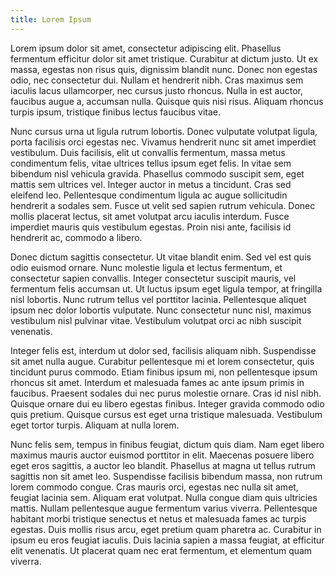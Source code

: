 ```yaml
---
title: Lorem Ipsum
---
```


Lorem ipsum dolor sit amet, consectetur adipiscing elit. Phasellus fermentum efficitur dolor sit amet tristique. Curabitur at dictum justo. Ut ex massa, egestas non risus quis, dignissim blandit nunc. Donec non egestas odio, nec consectetur dui. Nullam et hendrerit nibh. Cras maximus sem iaculis lacus ullamcorper, nec cursus justo rhoncus. Nulla in est auctor, faucibus augue a, accumsan nulla. Quisque quis nisi risus. Aliquam rhoncus turpis ipsum, tristique finibus lectus faucibus vitae.

Nunc cursus urna ut ligula rutrum lobortis. Donec vulputate volutpat ligula, porta facilisis orci egestas nec. Vivamus hendrerit nunc sit amet imperdiet vestibulum. Duis facilisis, elit ut convallis fermentum, massa metus condimentum felis, vitae ultrices tellus ipsum eget felis. In vitae sem bibendum nisl vehicula gravida. Phasellus commodo suscipit sem, eget mattis sem ultrices vel. Integer auctor in metus a tincidunt. Cras sed eleifend leo. Pellentesque condimentum ligula ac augue sollicitudin hendrerit a sodales sem. Fusce ut velit sed sapien rutrum vehicula. Donec mollis placerat lectus, sit amet volutpat arcu iaculis interdum. Fusce imperdiet mauris quis vestibulum egestas. Proin nisi ante, facilisis id hendrerit ac, commodo a libero.

Donec dictum sagittis consectetur. Ut vitae blandit enim. Sed vel est quis odio euismod ornare. Nunc molestie ligula et lectus fermentum, et consectetur sapien convallis. Integer consectetur suscipit mauris, vel fermentum felis accumsan ut. Ut luctus ipsum eget ligula tempor, at fringilla nisl lobortis. Nunc rutrum tellus vel porttitor lacinia. Pellentesque aliquet ipsum nec dolor lobortis vulputate. Nunc consectetur nunc nisl, maximus vestibulum nisl pulvinar vitae. Vestibulum volutpat orci ac nibh suscipit venenatis.

Integer felis est, interdum ut dolor sed, facilisis aliquam nibh. Suspendisse sit amet nulla augue. Curabitur pellentesque mi et lorem consectetur, quis tincidunt purus commodo. Etiam finibus ipsum mi, non pellentesque ipsum rhoncus sit amet. Interdum et malesuada fames ac ante ipsum primis in faucibus. Praesent sodales dui nec purus molestie ornare. Cras id nisl nibh. Quisque ornare dui eu libero egestas finibus. Integer gravida commodo odio quis pretium. Quisque cursus est eget urna tristique malesuada. Vestibulum eget tortor turpis. Aliquam at nulla lorem.

Nunc felis sem, tempus in finibus feugiat, dictum quis diam. Nam eget libero maximus mauris auctor euismod porttitor in elit. Maecenas posuere libero eget eros sagittis, a auctor leo blandit. Phasellus at magna ut tellus rutrum sagittis non sit amet leo. Suspendisse facilisis bibendum massa, non rutrum lorem commodo congue. Cras mauris orci, egestas nec nulla sit amet, feugiat lacinia sem. Aliquam erat volutpat. Nulla congue diam quis ultricies mattis. Nullam pellentesque augue fermentum varius viverra. Pellentesque habitant morbi tristique senectus et netus et malesuada fames ac turpis egestas. Duis mollis risus arcu, eget pretium quam pharetra ac. Curabitur in ipsum eu eros feugiat iaculis. Duis lacinia sapien a massa feugiat, at efficitur elit venenatis. Ut placerat quam nec erat fermentum, et elementum quam viverra.
